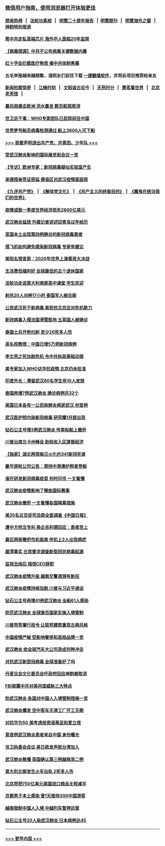 ### [微信用户指南，使用浏览器打开体验更佳](https://github.com/gfw-breaker/banned-news1/blob/master/indexes/wechat-guide.md?t=0)
#### [禁闻热榜](热点新闻.md?t=0)  &nbsp;&nbsp;|&nbsp;&nbsp; [法轮功真相](https://github.com/gfw-breaker/truth/blob/master/README.md?t=0) &nbsp;&nbsp;|&nbsp;&nbsp; [明慧二十周年报告](https://github.com/gfw-breaker/mh-reports/blob/master/README.md?t=0) &nbsp;&nbsp;|&nbsp;&nbsp;[明慧期刊](https://github.com/gfw-breaker/mh-qikan) &nbsp;&nbsp;|&nbsp;&nbsp; [明慧海外之窗](https://github.com/gfw-breaker/mh-news/blob/master/README.md?t=0) &nbsp;&nbsp;|&nbsp;&nbsp; [神韵特别报道](https://github.com/gfw-breaker/mh-news/blob/master/shenyun.md?t=0)
#### [帮中共走私高端芯片 海外华人面临20年监禁](../pages/nsc418/n11855016.md?t=02101355) 
#### [【病毒探源】中共不公布病毒关键数据内幕](../pages/nsc418/n11856584.md?t=02101355) 
#### [红十字会拦截医疗物资 揭中共体制黑幕](../pages/nsc418/n11856750.md?t=02101355) 
#### 五毛举报越来越频繁，请网友们前往下载 [一键翻墙软件](https://github.com/gfw-breaker/ssr-accounts)，并将此项目推荐给亲友
#### [新闻拍案惊奇](https://github.com/gfw-breaker/banned-news1/blob/master/pages/link4.md) &nbsp;&nbsp;|&nbsp;&nbsp; [江峰时刻](https://github.com/gfw-breaker/banned-news1/blob/master/pages/link4.md) &nbsp;&nbsp;|&nbsp;&nbsp; [文昭谈古论今](https://github.com/gfw-breaker/banned-news1/blob/master/pages/link4.md) &nbsp;&nbsp;|&nbsp;&nbsp; [天亮时分](https://github.com/gfw-breaker/banned-news1/blob/master/pages/link4.md) &nbsp;&nbsp;|&nbsp;&nbsp; [萧茗看世界](https://github.com/gfw-breaker/banned-news1/blob/master/pages/link4.md) &nbsp;&nbsp;|&nbsp;&nbsp; [北京老茶馆](https://github.com/gfw-breaker/banned-news1/blob/master/pages/link4.md) &nbsp;&nbsp;|&nbsp;&nbsp; 
#### [暴风雨袭击欧洲 洪水暴发 数百航班取消](../pages/nsc418/n11856453.md?t=02101355) 
#### [世卫总干事：WHO专家团队已启程前往中国](../pages/nsc418/n11856612.md?t=02101355) 
#### [世界梦号船员病毒检测通过 船上3600人可下船](../pages/nsc418/n11856520.md?t=02101355) 
#### [>>> 我要声明退出共产党、共青团、少年队 <<<](https://github.com/begood0513/goodnews/blob/master/quit/letter.md) 
#### [受武汉肺炎影响的国际展览和会议一览](../pages/nsc418/n11856420.md?t=02101355) 
#### [【专访】欧洲专家：新冠病毒疑似实验室产生](../pages/nsc418/n11856378.md?t=02101355) 
#### [来德探亲签证获延 德语区对武汉疫情面面观](../pages/nsc418/n11856283.md?t=02101355) 
#### [《九评共产党》](https://github.com/begood0513/9ping.md/blob/master/README.md) &nbsp;|&nbsp; [《解体党文化》](../../../../jtdwh.md/blob/master/README.md)  &nbsp;|&nbsp; [《共产主义的终极目的》](../../../../gczydzjmd.md/blob/master/README.md) &nbsp;|&nbsp; [《魔鬼在统治我们的世界》](../../../../mgztzwmdsj.md/blob/master/README.md) 
#### [疫情或致一季度世界经济损失2800亿美元](../pages/nsc418/n11855639.md?t=02101355) 
#### [武汉肺炎延烧 外媒记者讲述回青岛过年经历](../pages/nsc418/n11856159.md?t=02101355) 
#### [英国本土出现第四例确诊的新冠病毒患者](../pages/nsc418/n11855930.md?t=02101355) 
#### [搭飞机如何避免感染新冠病毒 专家有建议](../pages/nsc418/n11853427.md?t=02101355) 
#### [美知名预言家：2020年世界上演善恶大决战](../pages/nsc418/n11855418.md?t=02101355) 
#### [生活费低福利好 全球最佳的五个退休国家](../pages/nsc418/n11848347.md?t=02101355) 
#### [法轮功走进意大利南部高中课堂 学生欢迎](../pages/nsc418/n11853859.md?t=02101355) 
#### [射杀20人对峙17小时 泰国军人被击毙](../pages/nsc418/n11854869.md?t=02101355) 
#### [公民武汉死于新病毒 美担忧北京应对危机能力](../pages/nsc418/n11854331.md?t=02101355) 
#### [新冠病毒入侵法国滑雪胜地 五英国人被确诊](../pages/nsc418/n11854307.md?t=02101355) 
#### [泰国士兵开枪扫射 至少20死多人伤](../pages/nsc418/n11854276.md?t=02101355) 
#### [英名校教授：中国日增5万例新冠病例](../pages/nsc418/n11854174.md?t=02101355) 
#### [李文亮之死加剧危机 令中共执政基础动摇](../pages/nsc418/n11854003.md?t=02101355) 
#### [美专家加入WHO访华抗疫情 北京仍未批准](../pages/nsc418/n11854043.md?t=02101355) 
#### [印度外长：滞留武汉80名学生有10人发烧](../pages/nsc418/n11853821.md?t=02101355) 
#### [泰国再增7例武汉肺炎 确诊病例共32个](../pages/nsc418/n11853808.md?t=02101355) 
#### [美国日本各有一公民染肺炎病逝武汉 创首例](../pages/nsc418/n11853509.md?t=02101355) 
#### [武汉医护院内染新冠病毒 研究曝1月就出现](../pages/nsc418/n11852928.md?t=02101355) 
#### [钻石公主号增3例武汉肺炎 传美拟船上撤侨](../pages/nsc418/n11853240.md?t=02101355) 
#### [川普出席北卡州峰会 助低收入区提振经济](../pages/nsc418/n11853232.md?t=02101355) 
#### [【独家】湖北两馆每日火化约341新冠死者](../pages/nsc418/n11845444.md?t=02101355) 
#### [豪华游轮公司公告：禁持中港澳护照者登船](../pages/nsc418/n11852761.md?t=02101355) 
#### [谁在研发新冠病毒疫苗 何时问市 一文看懂](../pages/nsc418/n11852840.md?t=02101355) 
#### [武汉肺炎疫情影响了哪些国际赛事](../pages/nsc418/n11852441.md?t=02101355) 
#### [武汉肺炎撤侨 一文看懂各国隔离措施](../pages/nsc418/n11844216.md?t=02101355) 
#### [美35名议员促司法部全面调查《中国日报》](../pages/nsc418/n11852435.md?t=02101355) 
#### [遭中方抢注专利 美企吉利德回应：患者至上](../pages/nsc418/n11852037.md?t=02101355) 
#### [最后两架撤侨包机抵美 传机上2人出现病症](../pages/nsc418/n11852173.md?t=02101355) 
#### [厘清事实 白宫要求调查新型冠状病毒起源](../pages/nsc418/n11852106.md?t=02101355) 
#### [监视丑闻后 瑞信CEO辞职](../pages/nsc418/n11852127.md?t=02101355) 
#### [武汉肺炎疫情升级 越南交警酒测有新招](../pages/nsc418/n11851632.md?t=02101355) 
#### [武汉肺炎疫情持续加剧 川普与习近平通话](../pages/nsc418/n11851613.md?t=02101355) 
#### [钻石公主号再增41例武汉肺炎 全船61人感染](../pages/nsc418/n11850401.md?t=02101355) 
#### [防范武汉肺炎 全球逾百国家实施入境管制](../pages/nsc418/n11850557.md?t=02101355) 
#### [川普将签署行政令 让联邦建筑重现古典风格](../pages/nsc418/n11850654.md?t=02101355) 
#### [中国疫情严峻 受影响奢侈和高档品牌一览](../pages/nsc418/n11850319.md?t=02101355) 
#### [武汉肺炎 给全球汽车大公司造成何种冲击](../pages/nsc418/n11850056.md?t=02101355) 
#### [对抗武汉新型冠病毒 全球准备好了吗](../pages/nsc418/n11850142.md?t=02101355) 
#### [丹麦议会文化委员会吁政府回应神韵被取消](../pages/nsc418/n11849312.md?t=02101355) 
#### [FBI披露中共对美间谍威胁三大特点](../pages/nsc418/n11849700.md?t=02101355) 
#### [防武汉肺炎 各国对中国人入境管制措施一览](../pages/nsc418/n11838726.md?t=02101355) 
#### [武汉肺炎爆发 空中客车天津工厂开工无期](../pages/nsc418/n11849634.md?t=02101355) 
#### [对抗华为5G 美考虑投资诺基亚和爱立信](../pages/nsc418/n11849510.md?t=02101355) 
#### [意首例武汉肺炎患者来自中国 身份曝光](../pages/nsc418/n11849454.md?t=02101355) 
#### [世卫执委会会议 美日欧发声挺台湾加入](../pages/nsc418/n11849433.md?t=02101355) 
#### [武汉肺炎散播 英国确认第三例越南添二例](../pages/nsc418/n11849439.md?t=02101355) 
#### [意大利北部发生火车出轨 2死多人伤](../pages/nsc418/n11848999.md?t=02101355) 
#### [北京将把750亿美元美国进口商品关税减半](../pages/nsc418/n11848896.md?t=02101355) 
#### [京都男子本土感染 曾1天接待300中国游客](../pages/nsc418/n11848641.md?t=02101355) 
#### [越南限制中国人入境 中越列车暂停运营](../pages/nsc418/n11847844.md?t=02101355) 
#### [钻石公主号20人染武汉肺炎 日本病例达45](../pages/nsc418/n11847823.md?t=02101355) 

----
#### [ >>> 更早内容 <<< ](../indexes/nsc418-earlier.md)

